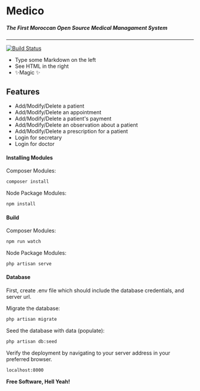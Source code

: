 # Medico
##### _The First Moroccan Open Source Medical Managament System_
__________
[![Build Status](https://travis-ci.org/joemccann/dillinger.svg?branch=master)](https://travis-ci.org/joemccann/dillinger)

- Type some Markdown on the left
- See HTML in the right
- ✨Magic ✨

## Features

- Add/Modify/Delete a patient
- Add/Modify/Delete an appointment
- Add/Modify/Delete a patient's payment
- Add/Modify/Delete an observation about a patient
- Add/Modify/Delete a prescription for a patient
- Login for secretary
- Login for doctor


#### Installing Modules

Composer Modules:

```sh
composer install
```

Node Package Modules:

```sh
npm install
```
#### Build

Composer Modules:

```sh
npm run watch
```

Node Package Modules:

```sh
php artisan serve
```

#### Database

First, create .env file which should include the database credentials, and server url.

Migrate the database:

```sh
php artisan migrate
```

Seed the database with data (populate):

```sh
php artisan db:seed
```

Verify the deployment by navigating to your server address in
your preferred browser.

```sh
localhost:8000
```


**Free Software, Hell Yeah!**
